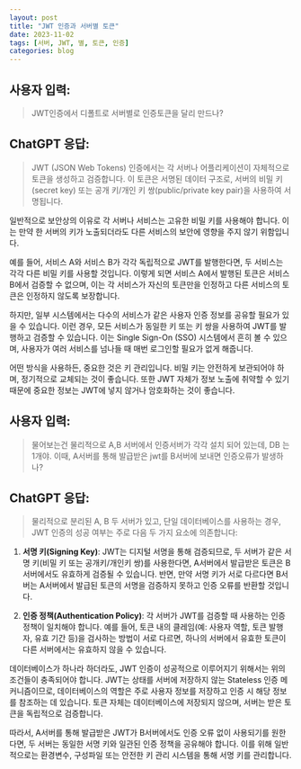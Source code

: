 ```yaml
---
layout: post
title: "JWT 인증과 서버별 토큰"
date: 2023-11-02
tags: [서버, JWT, 별, 토큰, 인증]
categories: blog
---
```


## 사용자 입력:
> JWT인증에서 디폴트로 서버별로 인증토큰을 달리 만드나?

## ChatGPT 응답:
> JWT (JSON Web Tokens) 인증에서는 각 서버나 어플리케이션이 자체적으로 토큰을 생성하고 검증합니다. 이 토큰은 서명된 데이터 구조로, 서버의 비밀 키(secret key) 또는 공개 키/개인 키 쌍(public/private key pair)을 사용하여 서명됩니다.

일반적으로 보안상의 이유로 각 서버나 서비스는 고유한 비밀 키를 사용해야 합니다. 이는 만약 한 서버의 키가 노출되더라도 다른 서비스의 보안에 영향을 주지 않기 위함입니다.

예를 들어, 서비스 A와 서비스 B가 각각 독립적으로 JWT를 발행한다면, 두 서비스는 각각 다른 비밀 키를 사용할 것입니다. 이렇게 되면 서비스 A에서 발행된 토큰은 서비스 B에서 검증할 수 없으며, 이는 각 서비스가 자신의 토큰만을 인정하고 다른 서비스의 토큰은 인정하지 않도록 보장합니다.

하지만, 일부 시스템에서는 다수의 서비스가 같은 사용자 인증 정보를 공유할 필요가 있을 수 있습니다. 이런 경우, 모든 서비스가 동일한 키 또는 키 쌍을 사용하여 JWT를 발행하고 검증할 수 있습니다. 이는 Single Sign-On (SSO) 시스템에서 흔히 볼 수 있으며, 사용자가 여러 서비스를 넘나들 때 매번 로그인할 필요가 없게 해줍니다.

어떤 방식을 사용하든, 중요한 것은 키 관리입니다. 비밀 키는 안전하게 보관되어야 하며, 정기적으로 교체되는 것이 좋습니다. 또한 JWT 자체가 정보 노출에 취약할 수 있기 때문에 중요한 정보는 JWT에 넣지 않거나 암호화하는 것이 좋습니다.

## 사용자 입력:
> 물어보는건 물리적으로 A,B 서버에서 인증서버가 각각 설치 되어 있는데,  DB 는 1개야. 이때,  A서버를 통해 발급받은 jwt를 B서버에 보내면 인증오류가 발생하나?

## ChatGPT 응답:
> 물리적으로 분리된 A, B 두 서버가 있고, 단일 데이터베이스를 사용하는 경우, JWT 인증의 성공 여부는 주로 다음 두 가지 요소에 의존합니다:

1. **서명 키(Signing Key)**: JWT는 디지털 서명을 통해 검증되므로, 두 서버가 같은 서명 키(비밀 키 또는 공개키/개인키 쌍)를 사용한다면, A서버에서 발급받은 토큰은 B서버에서도 유효하게 검증될 수 있습니다. 반면, 만약 서명 키가 서로 다르다면 B서버는 A서버에서 발급된 토큰의 서명을 검증하지 못하고 인증 오류를 반환할 것입니다.

2. **인증 정책(Authentication Policy)**: 각 서버가 JWT를 검증할 때 사용하는 인증 정책이 일치해야 합니다. 예를 들어, 토큰 내의 클레임(예: 사용자 역할, 토큰 발행자, 유효 기간 등)을 검사하는 방법이 서로 다르면, 하나의 서버에서 유효한 토큰이 다른 서버에서는 유효하지 않을 수 있습니다.

데이터베이스가 하나라 하더라도, JWT 인증이 성공적으로 이루어지기 위해서는 위의 조건들이 충족되어야 합니다. JWT는 상태를 서버에 저장하지 않는 Stateless 인증 메커니즘이므로, 데이터베이스의 역할은 주로 사용자 정보를 저장하고 인증 시 해당 정보를 참조하는 데 있습니다. 토큰 자체는 데이터베이스에 저장되지 않으며, 서버는 받은 토큰을 독립적으로 검증합니다.

따라서, A서버를 통해 발급받은 JWT가 B서버에서도 인증 오류 없이 사용되기를 원한다면, 두 서버는 동일한 서명 키와 일관된 인증 정책을 공유해야 합니다. 이를 위해 일반적으로는 환경변수, 구성파일 또는 안전한 키 관리 시스템을 통해 서명 키를 관리합니다.

